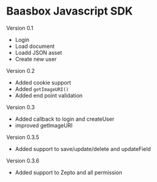 # Baasbox Javascript SDK

Version 0.1

- Login
- Load document
- Loadd JSON asset
- Create new user

Version 0.2

- Added cookie support
- Added `getImageURI()`
- Added end point validation

Version 0.3

- Added callback to login and createUser
- improved getImageURI

Version 0.3.5

- Added support to save/update/delete and updateField

Version 0.3.6

- Added support to Zepto and all permission